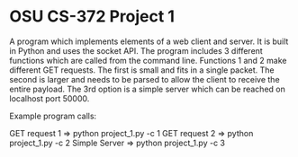 # OSU CS-372 Project 1

A program which implements elements of a web client and server.
It is built in Python and uses the socket API. The program includes
3 different functions which are called from the command line. Functions
1 and 2 make different GET requests. The first is small and fits in a
single packet. The second is larger and needs to be parsed to allow the
client to receive the entire payload. The 3rd option is a simple server
which can be reached on localhost port 50000.

Example program calls:

GET request 1 =>    python project_1.py -c 1
GET request 2 =>    python project_1.py -c 2
Simple Server =>    python project_1.py -c 3